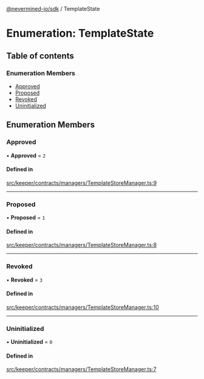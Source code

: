 [@nevermined-io/sdk](../code-reference.md) / TemplateState

# Enumeration: TemplateState

## Table of contents

### Enumeration Members

- [Approved](TemplateState.md#approved)
- [Proposed](TemplateState.md#proposed)
- [Revoked](TemplateState.md#revoked)
- [Uninitialized](TemplateState.md#uninitialized)

## Enumeration Members

### Approved

• **Approved** = `2`

#### Defined in

[src/keeper/contracts/managers/TemplateStoreManager.ts:9](https://github.com/nevermined-io/sdk-js/blob/bb26f8ab/src/keeper/contracts/managers/TemplateStoreManager.ts#L9)

---

### Proposed

• **Proposed** = `1`

#### Defined in

[src/keeper/contracts/managers/TemplateStoreManager.ts:8](https://github.com/nevermined-io/sdk-js/blob/bb26f8ab/src/keeper/contracts/managers/TemplateStoreManager.ts#L8)

---

### Revoked

• **Revoked** = `3`

#### Defined in

[src/keeper/contracts/managers/TemplateStoreManager.ts:10](https://github.com/nevermined-io/sdk-js/blob/bb26f8ab/src/keeper/contracts/managers/TemplateStoreManager.ts#L10)

---

### Uninitialized

• **Uninitialized** = `0`

#### Defined in

[src/keeper/contracts/managers/TemplateStoreManager.ts:7](https://github.com/nevermined-io/sdk-js/blob/bb26f8ab/src/keeper/contracts/managers/TemplateStoreManager.ts#L7)

